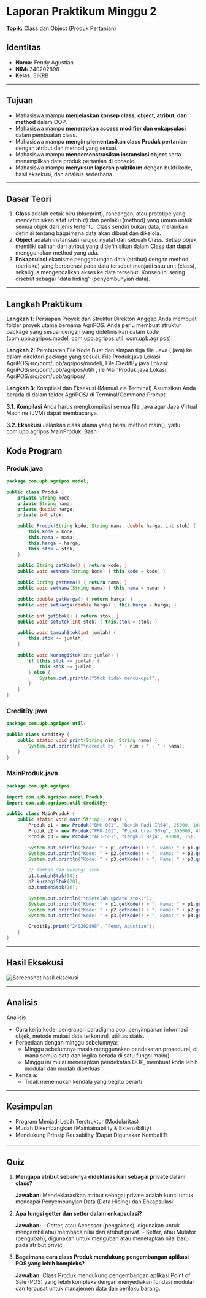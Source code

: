 # Laporan Praktikum Minggu 2

**Topik:** Class dan Object (Produk Pertanian)

## Identitas

- **Nama:** Fendy Agustian
- **NIM:** 240202898
- **Kelas:** 3IKRB

---

## Tujuan

- Mahasiswa mampu **menjelaskan konsep class, object, atribut, dan method** dalam OOP.
- Mahasiswa mampu **menerapkan access modifier dan enkapsulasi** dalam pembuatan class.
- Mahasiswa mampu **mengimplementasikan class Produk pertanian** dengan atribut dan method yang sesuai.
- Mahasiswa mampu **mendemonstrasikan instansiasi object** serta menampilkan data produk pertanian di console.
- Mahasiswa mampu **menyusun laporan praktikum** dengan bukti kode, hasil eksekusi, dan analisis sederhana.

---

## Dasar Teori

1. **Class** adalah cetak biru (blueprint), rancangan, atau prototipe yang mendefinisikan sifat (atribut) dan perilaku (method) yang umum untuk semua objek dari jenis tertentu. Class sendiri bukan data, melainkan definisi tentang bagaimana data akan dibuat dan dikelola.
2. **Object** adalah instansiasi (wujud nyata) dari sebuah Class. Setiap objek memiliki salinan dari atribut yang didefinisikan dalam Class dan dapat menggunakan method yang ada.
3. **Enkapsulasi** ekanisme penggabungan data (atribut) dengan method (perilaku) yang beroperasi pada data tersebut menjadi satu unit (class), sekaligus mengendalikan akses ke data tersebut. Konsep ini sering disebut sebagai "data hiding" (penyembunyian data).

---

## Langkah Praktikum
**Langkah 1**: Persiapan Proyek dan Struktur Direktori
Anggap Anda membuat folder proyek utama bernama AgriPOS. Anda perlu membuat struktur package yang sesuai dengan yang didefinisikan dalam kode (com.upb.agripos.model, com.upb.agripos.util, com.upb.agripos).

**Langkah 2**: Pembuatan File Kode
Buat dan simpan tiga file Java (.java) ke dalam direktori package yang sesuai. File Produk.java Lokasi: AgriPOS/src/com/upb/agripos/model/, File CreditBy.java
Lokasi: AgriPOS/src/com/upb/agripos/util/ , ile MainProduk.java Lokasi: AgriPOS/src/com/upb/agripos/

**Langkah 3**: Kompilasi dan Eksekusi (Manual via Terminal)
Asumsikan Anda berada di dalam folder AgriPOS/ di Terminal/Command Prompt.

  **3.1. Kompilasi**
  Anda harus mengkompilasi semua file .java agar Java Virtual Machine (JVM) dapat membacanya.
  
  **3.2. Eksekusi**
  Jalankan class utama yang berisi method main(), yaitu com.upb.agripos.MainProduk.
Bash


## Kode Program

### Produk.java

```java
package com.upb.agripos.model;

public class Produk {
    private String kode;
    private String nama;
    private double harga;
    private int stok;

    public Produk(String kode, String nama, double harga, int stok) {
        this.kode = kode;
        this.nama = nama;
        this.harga = harga;
        this.stok = stok;
    }

    public String getKode() { return kode; }
    public void setKode(String kode) { this.kode = kode; }

    public String getNama() { return nama; }
    public void setNama(String nama) { this.nama = nama; }

    public double getHarga() { return harga; }
    public void setHarga(double harga) { this.harga = harga; }

    public int getStok() { return stok; }
    public void setStok(int stok) { this.stok = stok; }

    public void tambahStok(int jumlah) {
        this.stok += jumlah;
    }

    public void kurangiStok(int jumlah) {
        if (this.stok >= jumlah) {
            this.stok -= jumlah;
        } else {
            System.out.println("Stok tidak mencukupi!");
        }
    }
}
```

### CreditBy.java

```java
package com.upb.agripos.util;

public class CreditBy {
    public static void print(String nim, String nama) {
        System.out.println("\ncredit by: " + nim + " - " + nama);
    }
}
```

### MainProduk.java

```java
package com.upb.agripos;

import com.upb.agripos.model.Produk;
import com.upb.agripos.util.CreditBy;

public class MainProduk {
    public static void main(String[] args) {
        Produk p1 = new Produk("BNH-001", "Benih Padi IR64", 25000, 100);
        Produk p2 = new Produk("PPK-101", "Pupuk Urea 50kg", 350000, 40);
        Produk p3 = new Produk("ALT-501", "Cangkul Baja", 90000, 15);

        System.out.println("Kode: " + p1.getKode() + ", Nama: " + p1.getNama() + ", Harga: " + p1.getHarga() + ", Stok: " + p1.getStok());
        System.out.println("Kode: " + p2.getKode() + ", Nama: " + p2.getNama() + ", Harga: " + p2.getHarga() + ", Stok: " + p2.getStok());
        System.out.println("Kode: " + p3.getKode() + ", Nama: " + p3.getNama() + ", Harga: " + p3.getHarga() + ", Stok: " + p3.getStok());

        // Tambah dan kurangi stok
        p1.tambahStok(50);
        p2.kurangiStok(20);
        p3.tambahStok(10);

        System.out.println("\nSetelah update stok:");
        System.out.println("Kode: " + p1.getKode() + ", Nama: " + p1.getNama() + ", Harga: " + p1.getHarga() + ", Stok: " + p1.getStok());
        System.out.println("Kode: " + p2.getKode() + ", Nama: " + p2.getNama() + ", Harga: " + p2.getHarga() + ", Stok: " + p2.getStok());
        System.out.println("Kode: " + p3.getKode() + ", Nama: " + p3.getNama() + ", Harga: " + p3.getHarga() + ", Stok: " + p3.getStok());

        CreditBy.print("240202898", "Fendy Agustian");
    }
}
```

---

## Hasil Eksekusi

![Screenshot hasil eksekusi](./screenshots/week-2-class-object.png)

---

## Analisis
Analisis

- Cara kerja kode:
    penerapan paradigma oop, penyimpanan informasi objek, metode mutasi data terkontrol, utilitas statis. 
- Perbedaan dengan minggu sebelumnya:
    - Minggu sebelumnya masih menggunakan pendekatan prosedural, di mana semua data dan logika berada di satu fungsi main().
    - Minggu ini mulai menerapkan pendekatan OOP, membuat kode lebih modular dan mudah diperluas.
- Kendala:
    - Tidak menemukan kendala yang begitu berarti

---

## Kesimpulan

- Program Menjadi Lebih Terstruktur (Modularitas)
- Mudah Dikembangkan (Maintainability & Extensibility)
- Mendukung Prinsip Reusability (Dapat Digunakan Kembali🏗️
---

## Quiz

1. **Mengapa atribut sebaiknya dideklarasikan sebagai private dalam class?**
   
   **Jawaban:** Mendeklarasikan atribut sebagai private adalah kunci untuk mencapai Penyembunyian Data (Data Hiding) dan Enkapsulasi.
   
2. **Apa fungsi getter dan setter dalam enkapsulasi?**
   
   **Jawaban:** - Getter, atau Accessor (pengakses), digunakan untuk mengambil atau membaca nilai dari atribut privat.
                - Setter, atau Mutator (pengubah), digunakan untuk mengubah atau menetapkan nilai baru pada atribut privat.
   
3. **Bagaimana cara class Produk mendukung pengembangan aplikasi POS yang lebih kompleks?**
   
   **Jawaban:** Class Produk mendukung pengembangan aplikasi Point of Sale (POS) yang lebih kompleks dengan menyediakan fondasi modular dan terpusat untuk manajemen data                    dan perilaku barang.

